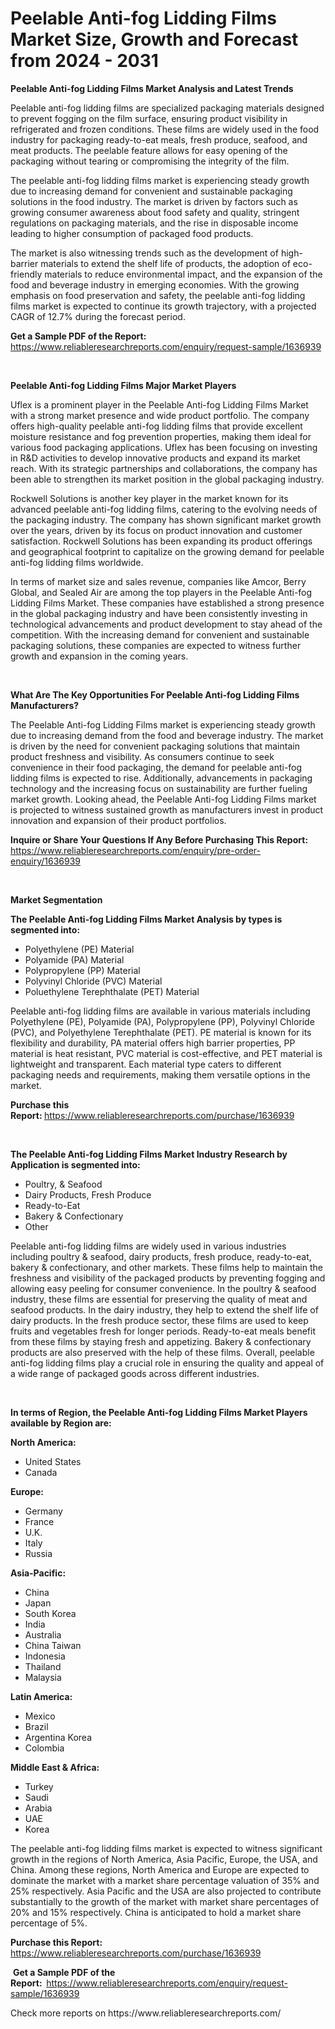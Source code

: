 <p><h1>Peelable Anti-fog Lidding Films Market Size, Growth and Forecast from 2024 - 2031</h1></p><p><strong>Peelable Anti-fog Lidding Films Market Analysis and Latest Trends</strong></p>
<p><p>Peelable anti-fog lidding films are specialized packaging materials designed to prevent fogging on the film surface, ensuring product visibility in refrigerated and frozen conditions. These films are widely used in the food industry for packaging ready-to-eat meals, fresh produce, seafood, and meat products. The peelable feature allows for easy opening of the packaging without tearing or compromising the integrity of the film.</p><p>The peelable anti-fog lidding films market is experiencing steady growth due to increasing demand for convenient and sustainable packaging solutions in the food industry. The market is driven by factors such as growing consumer awareness about food safety and quality, stringent regulations on packaging materials, and the rise in disposable income leading to higher consumption of packaged food products.</p><p>The market is also witnessing trends such as the development of high-barrier materials to extend the shelf life of products, the adoption of eco-friendly materials to reduce environmental impact, and the expansion of the food and beverage industry in emerging economies. With the growing emphasis on food preservation and safety, the peelable anti-fog lidding films market is expected to continue its growth trajectory, with a projected CAGR of 12.7% during the forecast period.</p></p>
<p><strong>Get a Sample PDF of the Report:&nbsp;</strong> <a href="https://www.reliableresearchreports.com/enquiry/request-sample/1636939">https://www.reliableresearchreports.com/enquiry/request-sample/1636939</a></p>
<p>&nbsp;</p>
<p><strong>Peelable Anti-fog Lidding Films Major Market Players</strong></p>
<p><p>Uflex is a prominent player in the Peelable Anti-fog Lidding Films Market with a strong market presence and wide product portfolio. The company offers high-quality peelable anti-fog lidding films that provide excellent moisture resistance and fog prevention properties, making them ideal for various food packaging applications. Uflex has been focusing on investing in R&D activities to develop innovative products and expand its market reach. With its strategic partnerships and collaborations, the company has been able to strengthen its market position in the global packaging industry.</p><p>Rockwell Solutions is another key player in the market known for its advanced peelable anti-fog lidding films, catering to the evolving needs of the packaging industry. The company has shown significant market growth over the years, driven by its focus on product innovation and customer satisfaction. Rockwell Solutions has been expanding its product offerings and geographical footprint to capitalize on the growing demand for peelable anti-fog lidding films worldwide.</p><p>In terms of market size and sales revenue, companies like Amcor, Berry Global, and Sealed Air are among the top players in the Peelable Anti-fog Lidding Films Market. These companies have established a strong presence in the global packaging industry and have been consistently investing in technological advancements and product development to stay ahead of the competition. With the increasing demand for convenient and sustainable packaging solutions, these companies are expected to witness further growth and expansion in the coming years.</p></p>
<p>&nbsp;</p>
<p><strong>What Are The Key Opportunities For Peelable Anti-fog Lidding Films Manufacturers?</strong></p>
<p><p>The Peelable Anti-fog Lidding Films market is experiencing steady growth due to increasing demand from the food and beverage industry. The market is driven by the need for convenient packaging solutions that maintain product freshness and visibility. As consumers continue to seek convenience in their food packaging, the demand for peelable anti-fog lidding films is expected to rise. Additionally, advancements in packaging technology and the increasing focus on sustainability are further fueling market growth. Looking ahead, the Peelable Anti-fog Lidding Films market is projected to witness sustained growth as manufacturers invest in product innovation and expansion of their product portfolios.</p></p>
<p><strong>Inquire or Share Your Questions If Any Before Purchasing This Report:</strong> <a href="https://www.reliableresearchreports.com/enquiry/pre-order-enquiry/1636939">https://www.reliableresearchreports.com/enquiry/pre-order-enquiry/1636939</a></p>
<p>&nbsp;</p>
<p><strong>Market Segmentation</strong></p>
<p><strong>The Peelable Anti-fog Lidding Films Market Analysis by types is segmented into:</strong></p>
<p><ul><li>Polyethylene (PE) Material</li><li>Polyamide (PA) Material</li><li>Polypropylene (PP) Material</li><li>Polyvinyl Chloride (PVC) Material</li><li>Poluethylene Terephthalate (PET) Material</li></ul></p>
<p><p>Peelable anti-fog lidding films are available in various materials including Polyethylene (PE), Polyamide (PA), Polypropylene (PP), Polyvinyl Chloride (PVC), and Polyethylene Terephthalate (PET). PE material is known for its flexibility and durability, PA material offers high barrier properties, PP material is heat resistant, PVC material is cost-effective, and PET material is lightweight and transparent. Each material type caters to different packaging needs and requirements, making them versatile options in the market.</p></p>
<p><strong>Purchase this Report:&nbsp;</strong><a href="https://www.reliableresearchreports.com/purchase/1636939">https://www.reliableresearchreports.com/purchase/1636939</a></p>
<p>&nbsp;</p>
<p><strong>The Peelable Anti-fog Lidding Films Market Industry Research by Application is segmented into:</strong></p>
<p><ul><li>Poultry, & Seafood</li><li>Dairy Products, Fresh Produce</li><li>Ready-to-Eat</li><li>Bakery & Confectionary</li><li>Other</li></ul></p>
<p><p>Peelable anti-fog lidding films are widely used in various industries including poultry & seafood, dairy products, fresh produce, ready-to-eat, bakery & confectionary, and other markets. These films help to maintain the freshness and visibility of the packaged products by preventing fogging and allowing easy peeling for consumer convenience. In the poultry & seafood industry, these films are essential for preserving the quality of meat and seafood products. In the dairy industry, they help to extend the shelf life of dairy products. In the fresh produce sector, these films are used to keep fruits and vegetables fresh for longer periods. Ready-to-eat meals benefit from these films by staying fresh and appetizing. Bakery & confectionary products are also preserved with the help of these films. Overall, peelable anti-fog lidding films play a crucial role in ensuring the quality and appeal of a wide range of packaged goods across different industries.</p></p>
<p>&nbsp;</p>
<p><strong>In terms of Region, the Peelable Anti-fog Lidding Films Market Players available by Region are:</strong></p>
<p>
    <p> <strong> North America: </strong>
        <ul>
            <li>United States</li>
            <li>Canada</li>
        </ul>
        </p> 
    <p> <strong> Europe: </strong>
        <ul>
            <li>Germany</li>
            <li>France</li>
            <li>U.K.</li>
            <li>Italy</li>
            <li>Russia</li>
        </ul>
        </p> 
    <p> <strong> Asia-Pacific: </strong>
        <ul>
            <li>China</li>
            <li>Japan</li>
            <li>South Korea</li>
            <li>India</li>
            <li>Australia</li>
            <li>China Taiwan</li>
            <li>Indonesia</li>
            <li>Thailand</li>
            <li>Malaysia</li>
        </ul>
        </p> 
    <p> <strong> Latin America: </strong>
        <ul>
            <li>Mexico</li>
            <li>Brazil</li>
            <li>Argentina Korea</li>
            <li>Colombia</li>
        </ul>
        </p> 
    <p> <strong> Middle East & Africa: </strong>
        <ul>
            <li>Turkey</li>
            <li>Saudi</li>
            <li>Arabia</li>
            <li>UAE</li>
            <li>Korea</li>
        </ul>
    </p>
    </p>
<p><p>The peelable anti-fog lidding films market is expected to witness significant growth in the regions of North America, Asia Pacific, Europe, the USA, and China. Among these regions, North America and Europe are expected to dominate the market with a market share percentage valuation of 35% and 25% respectively. Asia Pacific and the USA are also projected to contribute substantially to the growth of the market with market share percentages of 20% and 15% respectively. China is anticipated to hold a market share percentage of 5%.</p></p>
<p><strong>Purchase this Report: </strong><a href="https://www.reliableresearchreports.com/purchase/1636939">https://www.reliableresearchreports.com/purchase/1636939</a></p>
<p>&nbsp;<strong>Get a Sample PDF of the Report:&nbsp;&nbsp;</strong><a href="https://www.reliableresearchreports.com/enquiry/request-sample/1636939">https://www.reliableresearchreports.com/enquiry/request-sample/1636939</a></p>
<p><strong></strong></p>
<p>Check more reports on https://www.reliableresearchreports.com/</p>